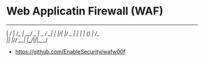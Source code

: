 # Web Applicatin Firewall (WAF)
   __  __   _ _____ ___ ___  ___  ___ 
 |  \/  | /_\_   _| __/ _ \| _ \/ __|
 | |\/| |/ _ \| | | _| (_) |   /\__ \
 |_|  |_/_/ \_\_| |___\___/|_|_\|___/
 
* https://github.com/EnableSecurity/wafw00f
